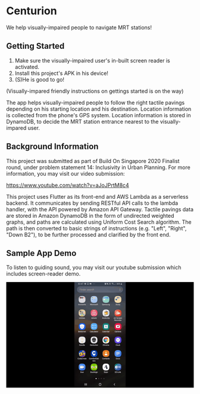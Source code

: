 # Centurion

We help visually-impaired people to navigate MRT stations!

## Getting Started

1. Make sure the visually-impaired user's in-built screen reader is activated.
2. Install this project's APK in his device!
3. (S)He is good to go! 

(Visually-impared friendly instructions on gettings started is on the way)

The app helps visually-impaired people to follow the right tactile pavings depending on his starting location and his destination. Location information is collected from the phone's GPS system. Location information is stored in DynamoDB, to decide the MRT station entrance nearest to the visually-impared user.


## Background Information

This project was submitted as part of Build On Singapore 2020 Finalist round, under problem statement 14: Inclusivity in Urban Planning. For more information, you may visit our video submission:

https://www.youtube.com/watch?v=aJoJPrtM8c4

This project uses Flutter as its front-end and AWS Lambda as a serverless backend. It communicates by sending RESTful API calls to the lambda handler, with the API powered by Amazon API Gateway. Tactile pavings data are stored in Amazon DynamoDB in the form of undirected weighted graphs, and paths are calculated using Uniform Cost Search algorithm. The path is then converted to basic strings of instructions (e.g. "Left", "Right", "Down B2"), to be further processed and clarified by the front end.

## Sample App Demo

To listen to guiding sound, you may visit our youtube submission which includes screen-reader demo.

![image](others/app-demo.gif)
